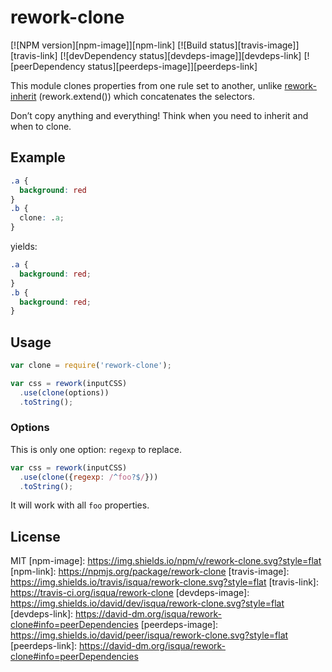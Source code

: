 # rework-clone
[![NPM version][npm-image]][npm-link]
[![Build status][travis-image]][travis-link]
[![devDependency status][devdeps-image]][devdeps-link]
[![peerDependency status][peerdeps-image]][peerdeps-link]

This module clones properties from one rule set to another, unlike
[rework-inherit](https://github.com/reworkcss/rework-inherit) (rework.extend())
which concatenates the selectors.

Don’t copy anything and everything! Think when you need to inherit and when to
clone.

## Example

```css
.a {
  background: red
}
.b {
  clone: .a;
}
```

yields:

```css
.a {
  background: red;
}
.b {
  background: red;
}
```

## Usage

```js
var clone = require('rework-clone');

var css = rework(inputCSS)
  .use(clone(options))
  .toString();
```

### Options

This is only one option: `regexp` to replace.

```js
var css = rework(inputCSS)
  .use(clone({regexp: /^foo?$/}))
  .toString();
```

It will work with all `foo` properties.

## License

MIT
[npm-image]: https://img.shields.io/npm/v/rework-clone.svg?style=flat
[npm-link]: https://npmjs.org/package/rework-clone
[travis-image]: https://img.shields.io/travis/isqua/rework-clone.svg?style=flat
[travis-link]: https://travis-ci.org/isqua/rework-clone
[devdeps-image]: https://img.shields.io/david/dev/isqua/rework-clone.svg?style=flat
[devdeps-link]: https://david-dm.org/isqua/rework-clone#info=peerDependencies
[peerdeps-image]: https://img.shields.io/david/peer/isqua/rework-clone.svg?style=flat
[peerdeps-link]: https://david-dm.org/isqua/rework-clone#info=peerDependencies
